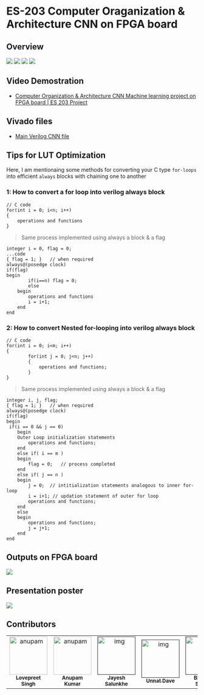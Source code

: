 # ES-203 Computer Oraganization & Architecture CNN on FPGA board
## Overview
<img src="./images/CNN_ReadMe-1.png" />
<img src="./images/CNN_ReadMe-2.png" />
<img src="./images/CNN_ReadMe-3.png" />
<img src="./images/CNN_ReadMe-4.png" />

## Video Demostration
 - [Computer Organization & Architecture CNN Machine learning project on FPGA board | ES 203 Project](https://youtu.be/3J2X-j0z2M8)

## Vivado files
 - [Main Verilog CNN file](https://github.com/akcgjc007/ES203-COA-CNN/blob/main/Vivado%20CNN/CNN.srcs/sources_1/new/CNN.v)

## Tips for LUT Optimization
Here, I am mentionaing some methods for converting your C type `for-loops` into efficient `always` blocks with chaining one to another

### 1: How to convert a for loop into verilog always block
```
// C code
for(int i = 0; i<n; i++)
{
	operations and functions
}
```

> Same process implemented using always a block & a flag
```
integer i = 0, flag = 0;
...code
{ flag = 1; }	// when required
always@(posedge clock)
if(flag)
begin
		if(i==n) flag = 0;
		else
	begin
		operations and functions
		i = i+1;
	end
end
```

### 2: How to convert Nested for-looping into verilog always block
```
// C code
for(int i = 0; i<m; i++)
{
		for(int j = 0; j<n; j++)
		{
			operations and functions;
		}
}
```
> Same process implemented using always a block & a flag
```
integer i, j, flag;
{ flag = 1; }	// when required
always@(posedge clock)
if(flag)
begin
 if(i == 0 && j == 0)
	begin
 	Outer Loop initialization statements
		operations and functions;
	end
	else if( i == m )
	begin
		flag = 0;	// process completed
	end
	else if( j == n )
	begin 
		j = 0;	// intitialization statements analogous to inner for-loop 
		i = i+1; // updation statement of outer for loop
		operations and functions;
	end
	else
	begin
		operations and functions;
		j = j+1;
	end
end
```

## Outputs on FPGA board
<img src="./images/SimulationOutput.png" />

## Presentation poster
<img src="./images/CNN_CIFAR_10-1.jpg" />

## Contributors
<table>
  <tr>
    <td align="center">
      <a href="https://github.com/Lovepreet-Singh-LPSK">
          <img src="https://avatars.githubusercontent.com/u/47054388" width="100;" alt="anupam"/>
          <br />
          <sub><b>Lovepreet Singh</b></sub>
      </a>
    </td>    
    <td align="center">
      <a href="https://github.com/akcgjc007">
          <img src="https://avatars2.githubusercontent.com/u/56300182" width="100;" alt="anupam"/>
          <br />
          <sub><b>Anupam Kumar</b></sub>
      </a>
    </td>
	<td align="center">
      <a href="">
          <img src="" width="100;" alt="img"/>
          <br />
          <sub><b>Jayesh Salunkhe</b></sub>
      </a>
    </td>
    <td align="center">
      <a href="">
          <img src="" width="100;" alt="img"/>
          <br />
          <sub><b>Unnat Dave</b></sub>
      </a>
    </td>
    <td align="center">
      <a href="">
          <img src="" width="100;" alt="img"/>
          <br />
          <sub><b>Bhavesh Solanki</b></sub>
      </a>
    </td>
  </tr>
</table>
